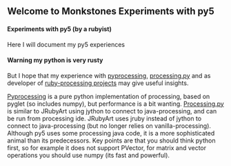 ## Welcome to Monkstones Experiments with py5

#### Experiments with py5 (by a rubyist)

Here I will document my py5 experiences

#### Warning my python is very rusty

But I hope that my experience with [pyprocessing][pyp], [processing.py][pyde] and as developer of [ruby-processing projects][rp5] may give useful insights.

[Pyprocessing][pyp] is a pure python implementation of processing, based on pyglet (so includes numpy), but performance is a bit wanting. [Processing.py][pyde] is similar to JRubyArt using jython to connect to java-processing, and can be run from processing ide. JRubyArt uses jruby instead of jython to connect to java-processing (but no longer relies on vanilla-processing). Although py5 uses some processing java code, it is a more sophisticated animal than its predecessors. Key points are that you should think python first, so for example it does not support PVector, for matrix and vector operations you should use numpy (its fast and powerful).



[pyp]:https://github.com/monkstone/pyprocessing-experiments
[pyde]:https://github.com/monkstone/processing.py-examples
[rp5]:https://ruby-processing.github.io/
